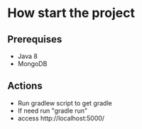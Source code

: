 # How start the project

## Prerequises

- Java 8
- MongoDB

## Actions

- Run gradlew script to get gradle
- If need run "gradle run"
- access http://localhost:5000/